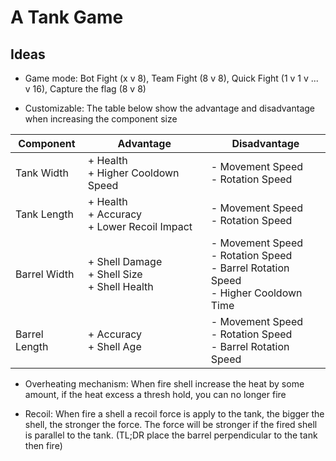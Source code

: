 # A Tank Game

## Ideas

- Game mode: Bot Fight (x v 8), Team Fight (8 v 8), Quick Fight (1 v 1 v ... v 16), Capture the flag (8 v 8)

- Customizable: The table below show the advantage and disadvantage when increasing the component size

| Component     | Advantage | Disadvantage |
|---------------|-----------|--------------|
| Tank Width    | + Health  <br> + Higher Cooldown Speed            | - Movement Speed       <br> - Rotation Speed |
| Tank Length   | + Health  <br> + Accuracy<br> + Lower Recoil Impact            | - Movement Speed       <br> - Rotation Speed |
| Barrel Width  | + Shell Damage  <br> + Shell Size <br> + Shell Health | - Movement Speed       <br> - Rotation Speed<br> - Barrel Rotation Speed<br> - Higher Cooldown Time |
| Barrel Length | + Accuracy<br> + Shell Age                       | - Movement Speed       <br> - Rotation Speed<br> - Barrel Rotation Speed |

- Overheating mechanism: When fire shell increase the heat by some amount, if the heat excess a thresh hold, you can no longer fire

- Recoil: When fire a shell a recoil force is apply to the tank, the bigger the shell, the stronger the force. The force will be stronger if the fired shell is parallel to the tank. (TL;DR place the barrel perpendicular to the tank then fire)